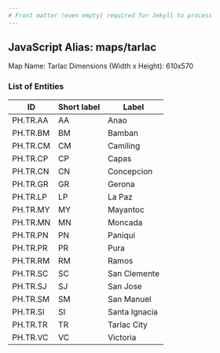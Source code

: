 ```yaml
---
# Front matter (even empty) required for Jekyll to process
---
```


## JavaScript Alias: maps/tarlac

Map Name: Tarlac
Dimensions (Width x Height): 610x570





### List of Entities

ID | Short label | Label
---|---|---|
PH.TR.AA | AA | Anao
PH.TR.BM | BM | Bamban
PH.TR.CM | CM | Camiling
PH.TR.CP | CP | Capas
PH.TR.CN | CN | Concepcion
PH.TR.GR | GR | Gerona
PH.TR.LP | LP | La Paz
PH.TR.MY | MY | Mayantoc
PH.TR.MN | MN | Moncada
PH.TR.PN | PN | Paniqui
PH.TR.PR | PR | Pura
PH.TR.RM | RM | Ramos
PH.TR.SC | SC | San Clemente
PH.TR.SJ | SJ | San Jose
PH.TR.SM | SM | San Manuel
PH.TR.SI | SI | Santa Ignacia
PH.TR.TR | TR | Tarlac City
PH.TR.VC | VC | Victoria